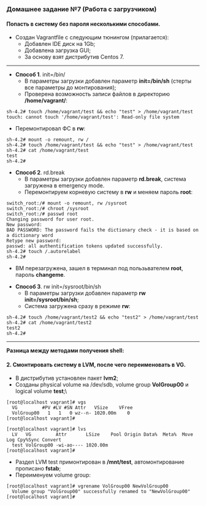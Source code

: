 ### Домашнее задание №7 (Работа с загрузчиком)
#### Попасть в систему без пароля несколькими способами.
* Создан Vagrantfile с следующим тюнингом (прилагается):
  - Добавлен IDE диск на 1Gb;
  - Добавлена загрузка GUI;
  - За основу взят дистрибутив Centos 7.
___
* __Способ 1__. init=/bin/
  - В параметры загрузки добавлен параметр __init=/bin/sh__ (стерты все параметры до монтирования);
  - Проверена возможность записи файлов в директорию __/home/vagrant/__:
```console
sh-4.2# touch /home/vagrant/test && echo "test" > /home/vagrant/test
touch: cannot touch '/home/vagrant/test': Read-only file system
```
  - Перемонтировал ФС в __rw__:
```console
sh-4.2# mount -o remount, rw /
sh-4.2# touch /home/vagrant/test && echo "test" > /home/vagrant/test
sh-4.2# cat /home/vagrant/test
test
sh-4.2#
```
* __Способ 2__. rd.break
  - В параметры загрузки добавлен параметр __rd.break__, система загружена в emergency mode.
  - Перемонтируем корневую систему в __rw__ и меняем пароль __root__:
```console
switch_root:/# mount -o remount, rw /sysroot
switch_root:/# chroot /sysroot
switch_root:/# passwd root
Changing password for user root.
New password:
BAD PASSWORD: The password fails the dictionary check - it is based on a dictionary word
Retype new password:
passwd: all authentification tokens updated successfully.
sh-4.2# touch /.autorelabel
sh-4.2#
```
  - ВМ перезагружена, зашел в терминал под пользьвателем __root__, пароль __changeme__.

* __Способ 3__. rw init=/sysroot/bin/sh
  - В параметры загрузки добавлен параметр __rw init=/sysroot/bin/sh__;
  - Система загружена сразу в режиме __rw__:
```console
sh-4.2# touch /home/vagrant/test2 && echo "test2" > /home/vagrant/test
sh-4.2# cat /home/vagrant/test2
test2
sh-4.2#
```
___
__Разница между методами получения shell:__ 
#### 2. Смонтировать систему в LVM, после чего переименовать в VG.
* В дистрибутив установлен пакет __lvm2__;
* Созданы physical volume на /dev/sdb, volume group __VolGroup00__ и logical volume __test__;\
```console
[root@localhost vagrant]# vgs
  VG         #PV #LV #SN Attr   VSize    VFree
  VolGroup00   1   1   0 wz--n- 1020.00m    0 
[root@localhost vagrant]#
```
```console
[root@localhost vagrant]# lvs
  LV   VG         Attr       LSize    Pool Origin Data%  Meta%  Move Log Cpy%Sync Convert
  test VolGroup00 -wi-ao---- 1020.00m                                                    
[root@localhost vagrant]# 
```
* Раздел LVM test примонтирован в __/mnt/test__, автомонтирование прописано __fstab__;
* Переименуем volume group:
```console
[root@localhost vagrant]# vgrename VolGroup00 NewVolGroup00
  Volume group "VolGroup00" successfully renamed to "NewVolGroup00"
[root@localhost vagrant]# 
```

